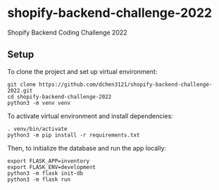 # shopify-backend-challenge-2022
Shopify Backend Coding Challenge 2022

## Setup
To clone the project and set up virtual environment:
```
git clone https://github.com/dchen3121/shopify-backend-challenge-2022.git
cd shopify-backend-challenge-2022
python3 -m venv venv
```
To activate virtual environment and install dependencies:
```
. venv/bin/activate
python3 -m pip install -r requirements.txt
```
Then, to initialize the database and run the app locally:
```
export FLASK_APP=inventory
export FLASK_ENV=development
python3 -m flask init-db
python3 -m flask run
```
